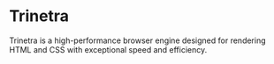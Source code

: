 # Trinetra
Trinetra is a high-performance browser engine designed for rendering HTML and CSS with exceptional speed and efficiency.
